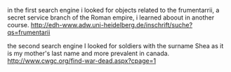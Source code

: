 in the first search engine i looked for objects related to the frumentarrii, a secret service branch of the Roman empire, i learned aboout in another course. http://edh-www.adw.uni-heidelberg.de/inschrift/suche?qs=frumentarii

the second search engine I looked for soldiers with the surname Shea as it is my mother's last name and more prevalent in canada. http://www.cwgc.org/find-war-dead.aspx?cpage=1 
